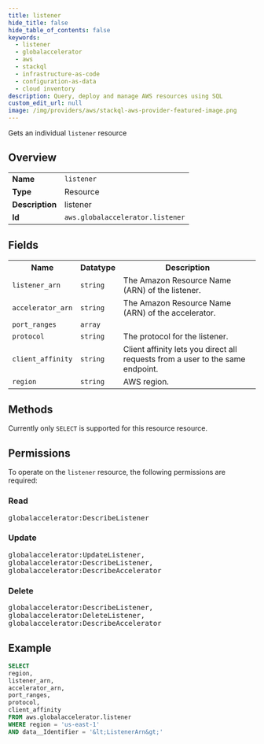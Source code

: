 ```yaml
---
title: listener
hide_title: false
hide_table_of_contents: false
keywords:
  - listener
  - globalaccelerator
  - aws
  - stackql
  - infrastructure-as-code
  - configuration-as-data
  - cloud inventory
description: Query, deploy and manage AWS resources using SQL
custom_edit_url: null
image: /img/providers/aws/stackql-aws-provider-featured-image.png
---
```

Gets an individual <code>listener</code> resource

## Overview
<table><tbody>
<tr><td><b>Name</b></td><td><code>listener</code></td></tr>
<tr><td><b>Type</b></td><td>Resource</td></tr>
<tr><td><b>Description</b></td><td>listener</td></tr>
<tr><td><b>Id</b></td><td><code>aws.globalaccelerator.listener</code></td></tr>
</tbody></table>

## Fields
<table><tbody>
<tr><th>Name</th><th>Datatype</th><th>Description</th></tr>
<tr><td><code>listener_arn</code></td><td><code>string</code></td><td>The Amazon Resource Name (ARN) of the listener.</td></tr>
<tr><td><code>accelerator_arn</code></td><td><code>string</code></td><td>The Amazon Resource Name (ARN) of the accelerator.</td></tr>
<tr><td><code>port_ranges</code></td><td><code>array</code></td><td></td></tr>
<tr><td><code>protocol</code></td><td><code>string</code></td><td>The protocol for the listener.</td></tr>
<tr><td><code>client_affinity</code></td><td><code>string</code></td><td>Client affinity lets you direct all requests from a user to the same endpoint.</td></tr>
<tr><td><code>region</code></td><td><code>string</code></td><td>AWS region.</td></tr>

</tbody></table>

## Methods
Currently only <code>SELECT</code> is supported for this resource resource.

## Permissions

To operate on the <code>listener</code> resource, the following permissions are required:

### Read
<pre>
globalaccelerator:DescribeListener</pre>

### Update
<pre>
globalaccelerator:UpdateListener,
globalaccelerator:DescribeListener,
globalaccelerator:DescribeAccelerator</pre>

### Delete
<pre>
globalaccelerator:DescribeListener,
globalaccelerator:DeleteListener,
globalaccelerator:DescribeAccelerator</pre>


## Example
```sql
SELECT
region,
listener_arn,
accelerator_arn,
port_ranges,
protocol,
client_affinity
FROM aws.globalaccelerator.listener
WHERE region = 'us-east-1'
AND data__Identifier = '&lt;ListenerArn&gt;'
```
